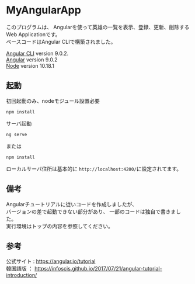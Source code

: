 # MyAngularApp

このプログラムは、 Angularを使って英雄の一覧を表示、登録、更新、削除するWeb Applicationです。<br>
ベースコードはAngular CLIで構築されました。

[Angular CLI](https://github.com/angular/angular-cli) version 9.0.2.<br>
[Angular](https://angular.io/) version 9.0.2<br>
[Node](https://nodejs.org/en/) version 10.18.1

## 起動

初回起動のみ、nodeモジュール設置必要

```
npm install
```

サーバ起動
```
ng serve
```
または
```
npm install
```

ローカルサーバ住所は基本的に `http://localhost:4200/`に設定されてます。

## 備考
Angularチュートリアルに従いコードを作成しましたが、<br>
バージョンの差で起動できない部分があり、 一部のコードは独自で書きました。<br>
実行環境はトップの内容を参照してください。

## 参考
公式サイト : https://angular.io/tutorial<br>
韓国語版 ： https://infoscis.github.io/2017/07/21/angular-tutorial-introduction/
